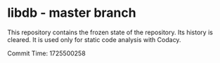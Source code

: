 # libdb - master branch

This repository contains the frozen state of the repository.
Its history is cleared. It is used only for static code
analysis with Codacy.

Commit Time: 1725500258